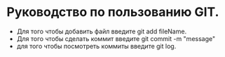 # Руководство по пользованию GIT.
* Для того чтобы добавить файл введите git add fileName.
* Для того чтобы сделать коммит введите git commit -m "message"
* для того чтобы посмотреть коммиты введите git log.